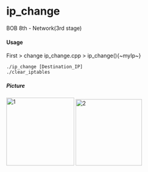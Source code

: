 # ip_change
BOB 8th - Network(3rd stage)

#### Usage
First > change ip_change.cpp > ip_change(){~myIp~}
```shell
./ip_change [Destination_IP]
./clear_iptables
```



##### Picture

<img width="178" alt="1" src="https://user-images.githubusercontent.com/50411472/72729462-90660f00-3bd2-11ea-8024-fc32f7bb3119.PNG">

<img width="174" alt="2" src="https://user-images.githubusercontent.com/50411472/72729463-90fea580-3bd2-11ea-81a2-6edb0a7301d5.PNG">
